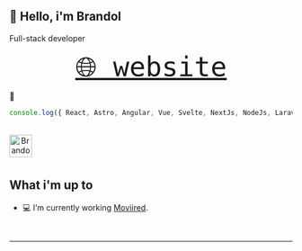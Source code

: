## 👋 Hello, i'm Brandol

Full-stack developer

<div align='center'>
  <samp>
    <a href='https://branjes-dev.vercel.app/' target="_blank" style="font-size:3rem"> 🌐 website</a>
  </samp>
</div>

💖
```javascript
console.log({ React, Astro, Angular, Vue, Svelte, NextJs, NodeJs, Laravel, TailwindCss, Ionic })
```
<br/>
<a href="https://www.linkedin.com/in/brandol-jes%C3%BAs-vargas-44294b135/" align='center'>
  <img align="left" alt="Brandol Jesus LinkedIn" width="40px" src="https://icon.icepanel.io/Technology/svg/LinkedIn.svg" />
</a>

<br/> <br/> 

## What i'm up to

- 💻 I’m currently working [Moviired](https://www.moviired.co/).

<br />

---

